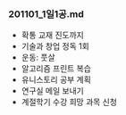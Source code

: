 ### 201101_1일1공.md

- 확통 교재 진도까지
- 기술과 창업 정독 1회
- 운동: 풋살
- 알고리즘 프린트 복습
- 유니스토리 공부 계획
- 연구실 메일 보내기
- 계절학기 수강 희망 과목 신청 
